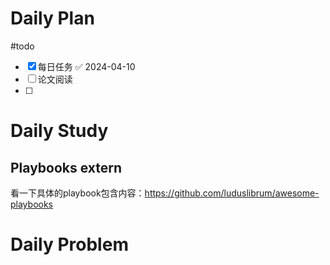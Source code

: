 # Daily Plan
#todo
- [x] 每日任务 ✅ 2024-04-10
- [ ] 论文阅读
- [ ] 
# Daily Study
## Playbooks extern
看一下具体的playbook包含内容：https://github.com/luduslibrum/awesome-playbooks
# Daily Problem